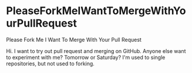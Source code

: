 # PleaseForkMeIWantToMergeWithYourPullRequest
Please Fork Me I Want To Merge With Your Pull Request

Hi. I want to try out pull request and merging on GitHub. Anyone else want to experiment with me? Tomorrow or Saturday? I'm used to single repositories, but not used to forking.
